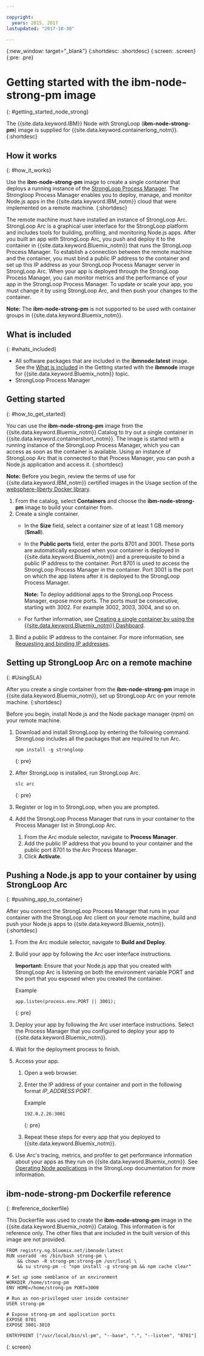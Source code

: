 ```yaml
---

copyright:
  years: 2015, 2017
lastupdated: "2017-10-30"

---
```


{:new_window: target="_blank"}
{:shortdesc: .shortdesc}
{:screen: .screen}
{:pre: .pre}

# Getting started with the ibm-node-strong-pm image
{: #getting_started_node_strong}

The {{site.data.keyword.IBM}} Node with StrongLoop \(**ibm-node-strong-pm**\) image is supplied for {{site.data.keyword.containerlong_notm}}.
{:shortdesc}

## How it works 
{: #how_it_works}

Use the **ibm-node-strong-pm** image to create a single container that deploys a running instance of the [StrongLoop Process Manager](https://www.strongloop.com). The Strongloop Process Manager enables you to deploy, manage, and monitor Node.js apps in the {{site.data.keyword.IBM_notm}} cloud that were implemented on a remote machine.
{:shortdesc}

The remote machine must have installed an instance of StrongLoop Arc. StrongLoop Arc is a graphical user interface for the StrongLoop platform and includes tools for building, profiling, and monitoring Node.js apps. After you built an app with StrongLoop Arc, you push and deploy it to the container in {{site.data.keyword.Bluemix_notm}} that runs the StrongLoop Process Manager. To establish a connection between the remote machine and the container, you must bind a public IP address to the container and set up this IP address as your StrongLoop Process Manager server in StrongLoop Arc. When your app is deployed through the StrongLoop Process Manager, you can monitor metrics and the performance of your app in the StrongLoop Process Manager. To update or scale your app, you must change it by using StrongLoop Arc, and then push your changes to the container.

**Note:** The **ibm-node-strong-pm** is not supported to be used with container groups in {{site.data.keyword.Bluemix_notm}}.

## What is included
{: #whats_included}

-   All software packages that are included in the **ibmnode:latest** image. See the [What is included](/docs/services/RegistryImages/ibmnode/index.html) in the Getting started with the **ibmnode** image for {{site.data.keyword.Bluemix_notm}} topic.
-   StrongLoop Process Manager

## Getting started
{: #how_to_get_started}

You can use the **ibm-node-strong-pm** image from the {{site.data.keyword.Bluemix_notm}} Catalog to try out a single container in {{site.data.keyword.containershort_notm}}. The image is started with a running instance of the StrongLoop Process Manager, which you can access as soon as the container is available. Using an instance of StrongLoop Arc that is connected to that Process Manager, you can push a Node.js application and access it.
{:shortdesc}

**Note:** Before you begin, review the terms of use for {{site.data.keyword.IBM_notm}} certified images in the Usage section of the [websphere-liberty Docker library](https://github.com/docker-library/docs/tree/master/websphere-liberty).

1.  From the catalog, select **Containers** and choose the **ibm-node-strong-pm** image to build your container from.
2.  Create a single container.
    -   In the **Size** field, select a container size of at least 1 GB memory \(**Small**\).
    -   In the **Public ports** field, enter the ports 8701 and 3001. These ports are automatically exposed when your container is deployed in {{site.data.keyword.Bluemix_notm}} and a prerequisite to bind a public IP address to the container. Port 8701 is used to access the StrongLoop Process Manager in the container. Port 3001 is the port on which the app listens after it is deployed to the StrongLoop Process Manager.

        **Note:** To deploy additional apps to the StrongLoop Process Manager, expose more ports. The ports must be consecutive, starting with 3002. For example 3002, 3003, 3004, and so on.

    -   For further information, see [Creating a single container by using the {{site.data.keyword.Bluemix_notm}} Dashboard](/docs/containers/container_single_ui.html#gui).
3.  Bind a public IP address to the container. For more information, see [Requesting and binding IP addresses](/docs/containers/container_single_ui.html#container_cli_ips).

## Setting up StrongLoop Arc on a remote machine
{: #UsingSLA}

After you create a single container from the **ibm-node-strong-pm** image in {{site.data.keyword.Bluemix_notm}}, set up StrongLoop Arc on your remote machine.
{:shortdesc}

Before you begin, install Node.js and the Node package manager \(npm\) on your remote machine.

1.  Download and install StrongLoop by entering the following command. StrongLoop includes all the packages that are required to run Arc.

    ```
    npm install -g strongloop
    ```
    {: pre}

2.  After StrongLoop is installed, run StrongLoop Arc.

    ```
    slc arc
    ```
    {: pre}

3.  Register or log in to StrongLoop, when you are prompted.
4.  Add the StrongLoop Process Manager that runs in your container to the Process Manager list in StrongLoop Arc.
    1.  From the Arc module selector, navigate to **Process Manager**.
    2.  Add the public IP address that you bound to your container and the public port 8701 to the Arc Process Manager.
    3.  Click **Activate**.

## Pushing a Node.js app to your container by using StrongLoop Arc
{: #pushing_app_to_container}

After you connect the StrongLoop Process Manager that runs in your container with the StrongLoop Arc client on your remote machine, build and push your Node.js apps to {{site.data.keyword.Bluemix_notm}}.
{:shortdesc}

1.  From the Arc module selector, navigate to **Build and Deploy**.
2.  Build your app by following the Arc user interface instructions.

    **Important:** Ensure that your Node.js app that you created with StrongLoop Arc is listening on both the environment variable PORT and the port that you exposed when you created the container.

    Example

    ```
    app.listen(process.env.PORT || 3001);
    ```
    {: pre}

3.  Deploy your app by following the Arc user interface instructions. Select the Process Manager that you configured to deploy your app to {{site.data.keyword.Bluemix_notm}}.
4.  Wait for the deployment process to finish.
5.  Access your app.
    1.  Open a web browser.
    2.  Enter the IP address of your container and port in the following format <var class="keyword varname">IP_ADDRESS:PORT</var>.

        Example

        ```
        192.0.2.26:3001
        ```
        {: pre}

    3.  Repeat these steps for every app that you deployed to {{site.data.keyword.Bluemix_notm}}.
6.  Use Arc's tracing, metrics, and profiler to get performance information about your apps as they run on {{site.data.keyword.Bluemix_notm}}. See [Operating Node applications](https://docs.strongloop.com/display/SLC/Operating+Node+applications) in the StrongLoop documentation for more information.

## **ibm-node-strong-pm** Dockerfile reference 
{: #reference_dockerfile}

This Dockerfile was used to create the **ibm-node-strong-pm** image in the {{site.data.keyword.Bluemix_notm}} Catalog. This information is for reference only. The other files that are included in the built version of this image are not provided.

```
FROM registry.ng.bluemix.net/ibmnode:latest
RUN useradd -ms /bin/bash strong-pm \    
    && chown -R strong-pm:strong-pm /usr/local \    
    && su strong-pm -c "npm install -g strong-pm && npm cache clear"

# Set up some semblance of an environment
WORKDIR /home/strong-pm
ENV HOME=/home/strong-pm PORT=3000

# Run as non-privileged user inside container
USER strong-pm

# Expose strong-pm and application ports
EXPOSE 8701
EXPOSE 3001-3010

ENTRYPOINT ["/usr/local/bin/sl-pm", "--base", ".", "--listen", "8701"]
```
{: screen}


